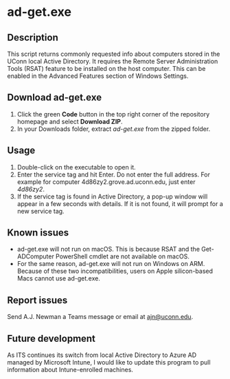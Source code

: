 # ad-get.exe
## Description
This script returns commonly requested info about computers stored in the UConn local Active Directory. It requires the Remote Server Administration Tools (RSAT) feature to be installed on the host computer. This can be enabled in the Advanced Features section of Windows Settings.
## Download ad-get.exe
1. Click the green **Code** button in the top right corner of the repository homepage and select **Download ZIP**.
2. In your Downloads folder, extract *ad-get.exe* from the zipped folder. 
## Usage
1. Double-click on the executable to open it.
2. Enter the service tag and hit Enter. Do not enter the full address. For example for computer 4d86zy2.grove.ad.uconn.edu, just enter *4d86zy2*.
3. If the service tag is found in Active Directory, a pop-up window will appear in a few seconds with details. If it is not found, it will prompt for a new service tag.
## Known issues
- ad-get.exe will not run on macOS. This is because RSAT and the Get-ADComputer PowerShell cmdlet are not available on macOS.
- For the same reason, ad-get.exe will not run on Windows on ARM. Because of these two incompatibilities, users on Apple silicon-based Macs cannot use ad-get.exe.
## Report issues
Send A.J. Newman a Teams message or email at ajn@uconn.edu.
## Future development
As ITS continues its switch from local Active Directory to Azure AD managed by Microsoft Intune, I would like to update this program to pull information about Intune-enrolled machines.
